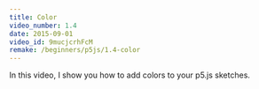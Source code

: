 ```yaml
---
title: Color
video_number: 1.4
date: 2015-09-01
video_id: 9mucjcrhFcM
remake: /beginners/p5js/1.4-color
---
```


In this video, I show you how to add colors to your p5.js sketches.
